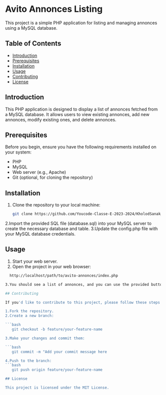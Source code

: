 # Avito Annonces Listing

This project is a simple PHP application for listing and managing annonces using a MySQL database.

## Table of Contents

- [Introduction](#introduction)
- [Prerequisites](#prerequisites)
- [Installation](#installation)
- [Usage](#usage)
- [Contributing](#contributing)
- [License](#license)

## Introduction

This PHP application is designed to display a list of annonces fetched from a MySQL database. It allows users to view existing annonces, add new annonces, modify existing ones, and delete annonces.

## Prerequisites

Before you begin, ensure you have the following requirements installed on your system:

- PHP
- MySQL
- Web server (e.g., Apache)
- Git (optional, for cloning the repository)

## Installation

1. Clone the repository to your local machine:

   ```bash
   git clone https://github.com/Youcode-Classe-E-2023-2024/KholodSanak_Avito.git

2.Import the provided SQL file (database.sql) into your MySQL server to create the necessary database and table.
3.Update the config.php file with your MySQL database credentials.   

## Usage

1. Start your web server.
2. Open the project in your web browser:
   
```bash
  http://localhost/path/to/avito-annonces/index.php

3.You should see a list of annonces, and you can use the provided buttons to add, modify, or delete annonces.

## Contributing

If you'd like to contribute to this project, please follow these steps:

1.Fork the repository.
2.Create a new branch:

```bash
   git checkout -b feature/your-feature-name

3.Make your changes and commit them:

```bash
   git commit -m "Add your commit message here

4.Push to the branch:
```bash
   git push origin feature/your-feature-name

## License

This project is licensed under the MIT License.







   
